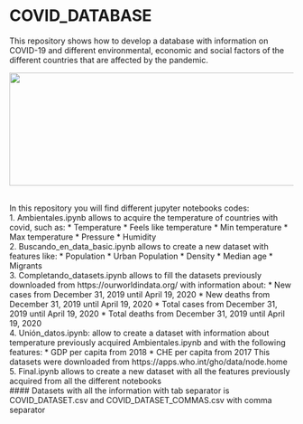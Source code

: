 # COVID_DATABASE
This repository shows how to develop a database with information on COVID-19 and different environmental, economic and social factors of the different countries that are affected by the pandemic.
<p align="center">
  <img src='https://www.hoyesarte.com/wp-content/uploads/2020/03/covid-19.jpg' width="800" height="200" />
</p>
<br>
In this repository you will find different jupyter notebooks codes:
<br>
1. Ambientales.ipynb allows to acquire the temperature of countries with covid, such as:
  * Temperature
  * Feels like temperature
  * Min temperature
  * Max temperature
  * Pressure
  * Humidity
<br>
2. Buscando_en_data_basic.ipynb allows to create a new dataset with features like:
  * Population
  * Urban Population
  * Density
  * Median age
  * Migrants
<br>
3. Completando_datasets.ipynb allows to fill the datasets previously downloaded from https://ourworldindata.org/ with information about:
  * New cases from December 31, 2019 until April 19, 2020
  * New deaths from December 31, 2019 until April 19, 2020
  * Total cases from December 31, 2019 until April 19, 2020
  * Total deaths from December 31, 2019 until April 19, 2020
<br>
4. Unión_datos.ipynb: allow to create a dataset with information about temperature previously acquired Ambientales.ipynb and with the following features:
  * GDP per capita from 2018
  * CHE per capita from 2017
This datasets were downloaded from https://apps.who.int/gho/data/node.home
<br>
5. Final.ipynb allows to create a new dataset with all the features previously acquired from all the different notebooks
<br>
#### Datasets with all the information with tab separator is COVID_DATASET.csv and COVID_DATASET_COMMAS.csv with comma separator 







